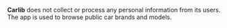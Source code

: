 **Carlib** does not collect or process any personal information from its users. The app is used to browse public car brands and models.
